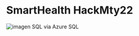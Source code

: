 # SmartHealth HackMty22




![imagen](https://user-images.githubusercontent.com/85259381/192143545-7bf85b25-323f-4ac4-aa15-d2c76c27b4b9.png)
SQL via Azure SQL 
